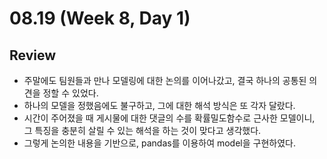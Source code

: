 # 08.19 (Week 8, Day 1)
## Review
- 주말에도 팀원들과 만나 모델링에 대한 논의를 이어나갔고, 결국 하나의 공통된 의견을 정할 수 있었다.
- 하나의 모델을 정했음에도 불구하고, 그에 대한 해석 방식은 또 각자 달랐다.
- 시간이 주어졌을 때 게시물에 대한 댓글의 수를 확률밀도함수로 근사한 모델이니, 그 특징을 충분히 살릴 수 있는 해석을 하는 것이 맞다고 생각했다.
- 그렇게 논의한 내용을 기반으로, pandas를 이용하여 model을 구현하였다.